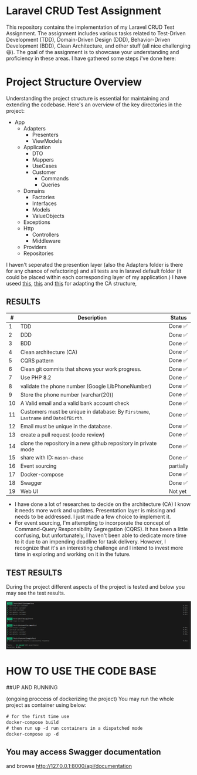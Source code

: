 # Laravel CRUD Test Assignment

This repository contains the implementation of my Laravel CRUD Test Assignment. The assignment includes various tasks related to Test-Driven Development (TDD), Domain-Driven Design (DDD), Behavior-Driven Development (BDD), Clean Architecture, and other stuff (all nice challenging 😃). The goal of the assignment is to showcase your understanding and proficiency in these areas. 
I have gathered some steps i've done here:

# Project Structure Overview
Understanding the project structure is essential for maintaining and extending the codebase. Here's an overview of the key directories in the project:
  - App
      - Adapters
          - Presenters
          - ViewModels
      - Application
          - DTO
          - Mappers
          - UseCases
          - Customer
              - Commands
              - Queries
      - Domains
          - Factories
          - Interfaces
          - Models
          - ValueObjects
      - Exceptions
      - Http
          - Controllers
          - Middleware
      - Providers
      - Repositories


I haven't seperated the presention layer (also the Adapters folder is there for any chance of refactoring) and all tests are in laravel default folder (it could be placed within each corresponding layer of my application.)
I have useed [this](https://github.com/Orphail/laravel-ddd "a suggested laravel DDD and CA, without having to give away most of the features we love from Laravel"), [this](https://dev.to/bdelespierre/how-to-implement-clean-architecture-with-laravel-2f2i " a working implementation of the Clean Architecture principles inside a Laravel app") and [this](https://github.com/bdelespierre/laravel-clean-architecture-demo) for adapting the CA structure,


## RESULTS
| # 	| Description                                      	| Status 	|
|---	|--------------------------------------------------	|--------	|
| 1 	| TDD                                              	| Done ✅ 	|
| 2 	| DDD                                              	| Done ✅ 	|
| 3 	| BDD                                              	| Done ✅ 	|
| 4 	| Clean architecture (CA)                           | Done ✅ 	|
| 5 	| CQRS pattern                                      | Done ✅ 	|
| 6 	| Clean git commits that shows your work progress. 	| Done ✅ 	|
| 7 	| Use PHP 8.2                               	    | Done ✅ 	|
| 8 	| validate the phone number (Google LibPhoneNumber) | Done ✅ 	|
| 9 	| Store the phone number (varchar(20))              | Done ✅    |
| 10 	| A Valid email and a valid bank account check      | Done ✅ 	|
| 11 	| Customers must be unique in database: By ```Firstname```, ```Lastname``` and ```DateOfBirth```. 	| Done ✅ 	|
| 12 	| Email must be unique in the database.             | Done ✅ 	|
| 13 	| create a pull request (code review)               | Done ✅ 	|
| 14 	| clone the repository in a new github repository in private mode 	| Done ✅    |
| 15 	| share with ID: ```mason-chase```               	| Done ✅    |
| 16 	| Event sourcing                     	| partially 	|
| 17 	| Docker-compose       	| Done ✅ 	|
| 18 	| Swagger 	|    Done ✅ 	|
| 19 	| Web UI      	| Not yet 	|
 

* I have done a lot of researches to decide on the architecture (CA) I know it needs more work and updates. Presentation layer is missing and needs to be addressed. I just made a few choice to implement it.
* For event sourcing, I'm attempting to incorporate the concept of Command-Query Responsibility Segregation (CQRS). It has been a little confusing, but unfortunately, I haven't been able to dedicate more time to it due to an impending deadline for task delivery. However, I recognize that it's an interesting challenge and I intend to invest more time in exploring and working on it in the future.

## TEST RESULTS
During the project different aspects of the project is tested and below you may see the test results.

![](./docs/test-results.png)


# HOW TO USE THE CODE BASE
##UP AND RUNNING

   (ongoing proccess of dockerizing the project) You may run the whole project as container using below:

    # for the first time use 
    docker-compose build
    # then run up -d run containers in a dispatched mode
    docker-compose up -d
    
## You may access Swagger documentation

and browse http://127.0.0.1:8000/api/documentation
